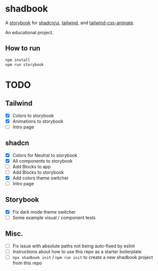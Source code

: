# shadbook

A [storybook](https://storybook.js.org/) for [shadcn/ui](https://ui.shadcn.com/), [tailwind](https://tailwindcss.com/), and [tailwind-css-animate](https://github.com/jamiebuilds/tailwindcss-animate).

An educational project.

## How to run

```bash
npm install
npm run storybook
```

# TODO
## Tailwind
- [x] Colors to storybook
- [x] Animations to storybook
- [ ] Intro page

## shadcn
- [x] Colors for Neutral to storybook
- [x] All components to storybook
- [ ] Add Blocks to app
- [ ] Add Blocks to storybook
- [x] Add colors theme switcher
- [ ] Intro page

## Storybook
- [x] Fix dark mode theme switcher
- [ ] Some example visual / component tests

## Misc.
- [ ] Fix issue with absolute paths not being auto-fixed by eslint
- [ ] Instructions about how to use this repo as a starter boilerplate
- [ ] `npx shadbook init` / `npm run init` to create a new shadbook project from this repo